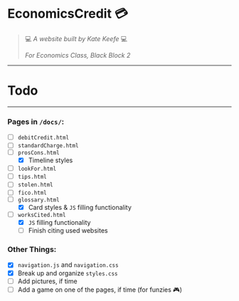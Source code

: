 # EconomicsCredit 💳

> 💻 *A website built by Kate Keefe* 💻
> 
> *For Economics Class, Black Block 2*

---
# Todo
---

### Pages in `/docs/`:
- [ ] `debitCredit.html`
- [ ] `standardCharge.html`
- [ ] `prosCons.html`
    - [x] Timeline styles
- [ ] `lookFor.html`
- [ ] `tips.html`
- [ ] `stolen.html`
- [ ] `fico.html`
- [ ] `glossary.html`
    - [x] Card styles & `JS` filling functionality
- [ ] `worksCited.html`
    - [x] `JS` filling functionality
    - [ ] Finish citing used websites

### Other Things:
- [x] `navigation.js` and `navigation.css`
- [x] Break up and organize `styles.css`
- [ ] Add pictures, if time
- [ ] Add a game on one of the pages, if time (for funzies 🎮)